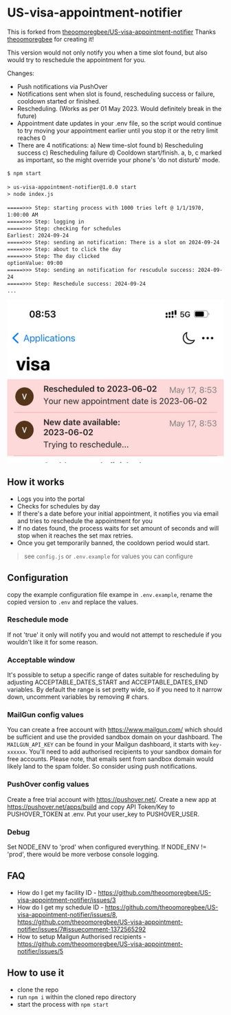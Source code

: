 # US-visa-appointment-notifier


This is forked from [theoomoregbee/US-visa-appointment-notifier](https://github.com/theoomoregbee/US-visa-appointment-notifier) Thanks [theoomoregbee](https://github.com/theoomoregbee) for creating it!

This version would not only notify you when a time slot found, but also would try to reschedule the appointment for you.

Changes:

- Push notifications via PushOver
- Notifications sent when slot is found, rescheduling success or failure, cooldown started or finished.
- Rescheduling. (Works as per 01 May 2023. Would definitely break in the future)
- Appointment date updates in your .env file, so the script would continue to try moving your appointment earlier until you stop it or the retry limit reaches 0
- There are 4 notifications: a) New time-slot found b) Rescheduling success c) Rescheduling failure d) Cooldown start/finish. a, b, c marked as important, so the might override your phone's 'do not disturb' mode.

```
$ npm start

> us-visa-appointment-notifier@1.0.0 start
> node index.js

=====>>> Step: starting process with 1000 tries left @ 1/1/1970, 1:00:00 AM
=====>>> Step: logging in
=====>>> Step: checking for schedules
Earliest: 2024-09-24
=====>>> Step: sending an notification: There is a slot on 2024-09-24
=====>>> Step: about to click the day
=====>>> Step: The day clicked
optionValue: 09:00
=====>>> Step: sending an notification for rescudule success: 2024-09-24
=====>>> Step: Reschedule success: 2024-09-24 
...
```

![push notification sample](./push-over-success.jpg)


## How it works

* Logs you into the portal
* Checks for schedules by day 
* If there's a date before your initial appointment, it notifies you via email and tries to reschedule the appointment for you
* If no dates found, the process waits for set amount of seconds and will stop when it reaches the set max retries.
* Once you get temporarily banned, the cooldown period would start.
> see `config.js` or `.env.example` for values you can configure

## Configuration

copy the example configuration file exampe in `.env.example`, rename the copied version to `.env` and replace the values.

### Reschedule mode

If not 'true' it only will notify you and would not attempt to reschedule if you wouldn't like it for some reason.

### Acceptable window

It's possible to setup a specific range of dates suitable for rescheduling by adjusting ACCEPTABLE_DATES_START and ACCEPTABLE_DATES_END variables. By default the range is set pretty wide, so if you need to it narrow down, uncomment variables by removing # chars.

### MailGun config values 

You can create a free account with https://www.mailgun.com/ which should be sufficient and use the provided sandbox domain on your dashboard. The `MAILGUN_API_KEY` can be found in your Mailgun dashboard, it starts with `key-xxxxxx`. You'll need to add authorised recipients to your sandbox domain for free accounts. Please note, that emails sent from sandbox domain would likely land to the spam folder. So consider using push notifications.

### PushOver config values 

Create a free trial account with https://pushover.net/. Create a new app at https://pushover.net/apps/build and copy API Token/Key to PUSHOVER_TOKEN at .env. Put your user_key to PUSHOVER_USER.

### Debug
Set NODE_ENV to 'prod' when configured everything. If NODE_ENV != 'prod', there would be more verbose console logging.



## FAQ

* How do I get my facility ID - https://github.com/theoomoregbee/US-visa-appointment-notifier/issues/3
* How do I get my schedule ID - https://github.com/theoomoregbee/US-visa-appointment-notifier/issues/8, https://github.com/theoomoregbee/US-visa-appointment-notifier/issues/7#issuecomment-1372565292
* How to setup Mailgun Authorised recipients - https://github.com/theoomoregbee/US-visa-appointment-notifier/issues/5

## How to use it

* clone the repo 
* run `npm i` within the cloned repo directory
* start the process with `npm start`


